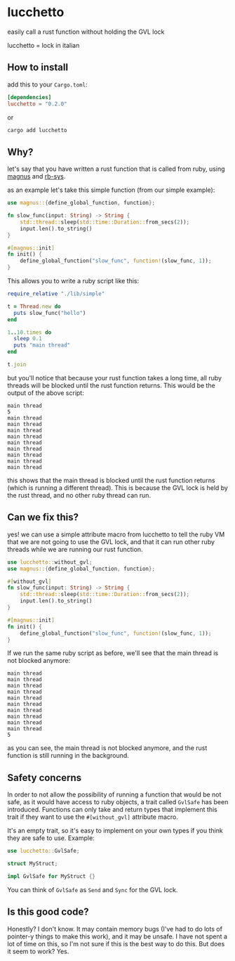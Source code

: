 # lucchetto

easily call a rust function without holding the GVL lock

lucchetto = lock in italian

## How to install

add this to your `Cargo.toml`:

```toml
[dependencies]
lucchetto = "0.2.0"
```

or

```bash
cargo add lucchetto
```

## Why?

let's say that you have written a rust function that is called from ruby, using
[magnus](https://github.com/matsadler/magnus) and [rb-sys](https://github.com/oxidize-rb/rb-sys).

as an example let's take this simple function (from our simple example):

```rust
use magnus::{define_global_function, function};

fn slow_func(input: String) -> String {
    std::thread::sleep(std::time::Duration::from_secs(2));
    input.len().to_string()
}

#[magnus::init]
fn init() {
    define_global_function("slow_func", function!(slow_func, 1));
}

```

This allows you to write a ruby script like this:

```ruby
require_relative "./lib/simple"

t = Thread.new do
  puts slow_func("hello")
end

1..10.times do
  sleep 0.1
  puts "main thread"
end

t.join
```

but you'll notice that because your rust function takes a long time, all ruby threads will be blocked until the rust function returns. This would be the output of the above script:

```
main thread
5
main thread
main thread
main thread
main thread
main thread
main thread
main thread
main thread
main thread
```

this shows that the main thread is blocked until the rust function returns (which is running a different thread). This is because the GVL lock is held by the rust thread, and no other ruby thread can run.

## Can we fix this?

yes! we can use a simple attribute macro from lucchetto to tell the ruby VM that we are not going to use the GVL lock, and that it can run other ruby threads while we are running our rust function.

```rust
use lucchetto::without_gvl;
use magnus::{define_global_function, function};

#[without_gvl]
fn slow_func(input: String) -> String {
    std::thread::sleep(std::time::Duration::from_secs(2));
    input.len().to_string()
}

#[magnus::init]
fn init() {
    define_global_function("slow_func", function!(slow_func, 1));
}
```

If we run the same ruby script as before, we'll see that the main thread is not blocked anymore:

```
main thread
main thread
main thread
main thread
main thread
main thread
main thread
main thread
main thread
main thread
5
```

as you can see, the main thread is not blocked anymore, and the rust function is still running in the background.

## Safety concerns

In order to not allow the possibility of running a function that would be not safe, as it would have access
to ruby objects, a trait called `GvlSafe` has been introduced. Functions can only take and return types that
implement this trait if they want to use the `#[without_gvl]` attribute macro.

It's an empty trait, so it's easy to implement on your own types if you think they are safe to use. Example:

```rust
use lucchetto::GvlSafe;

struct MyStruct;

impl GvlSafe for MyStruct {}
```

You can think of `GvlSafe` as `Send` and `Sync` for the GVL lock.

## Is this good code?

Honestly? I don't know. It may contain memory bugs (I've had to do lots of pointer-y things to make this work), and it may be unsafe. I have not spent a lot of time on this, so I'm not sure if this is the best way to do this. But does it seem to work? Yes.
